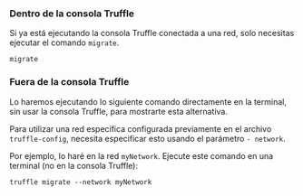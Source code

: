 
### Dentro de la consola Truffle

Si ya está ejecutando la consola Truffle conectada a una red,
solo necesitas ejecutar el comando
 `migrate`.

```shell
migrate
```

### Fuera de la consola Truffle

Lo haremos ejecutando lo siguiente comando directamente en la terminal,
sin usar la consola Truffle, para mostrarte esta alternativa.

Para utilizar una red específica configurada previamente en el archivo `truffle-config`,
necesita especificar esto usando el parámetro `- network`.

Por ejemplo, lo haré en la red `myNetwork`.
Ejecute este comando en una terminal (no en la consola Truffle):

```shell
truffle migrate --network myNetwork
```

